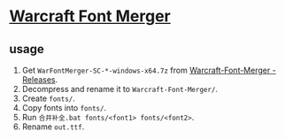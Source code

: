 # [Warcraft Font Merger](https://github.com/nowar-fonts/Warcraft-Font-Merger)

## usage

1. Get `WarFontMerger-SC-*-windows-x64.7z` from [Warcraft-Font-Merger - Releases](https://github.com/nowar-fonts/Warcraft-Font-Merger/releases).
2. Decompress and rename it to `Warcraft-Font-Merger/`.
3. Create `fonts/`.
4. Copy fonts into `fonts/`.
5. Run `合并补全.bat fonts/<font1> fonts/<font2>`.
6. Rename `out.ttf`.
